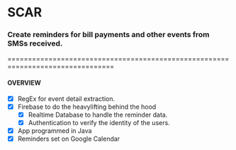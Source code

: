 # **SCAR**
### Create reminders for bill payments and other events from SMSs received.  
================================================================================
#### OVERVIEW
- [x] RegEx for event detail extraction.
- [x] Firebase to do the heavylifting behind the hood
  - [x] Realtime Database to handle the reminder data.
  - [x] Authentication to verify the identity of the users. 
- [x] App programmed in Java
- [x] Reminders set on Google Calendar
